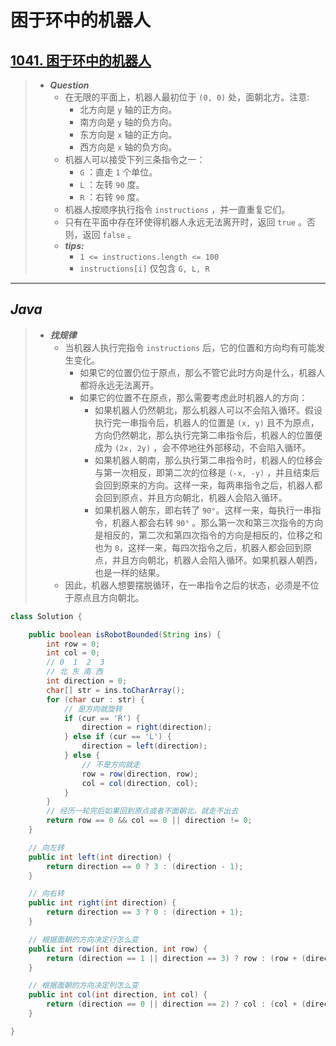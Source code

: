 # 困于环中的机器人

## [1041. 困于环中的机器人](https://leetcode.cn/problems/robot-bounded-in-circle/)

> - ***Question***
>   - 在无限的平面上，机器人最初位于 `(0, 0)` 处，面朝北方。注意:
>     - 北方向是 `y` 轴的正方向。
>     - 南方向是 `y` 轴的负方向。
>     - 东方向是 `x` 轴的正方向。
>     - 西方向是 `x` 轴的负方向。
>   - 机器人可以接受下列三条指令之一：
>     - `G` ：直走 `1` 个单位。
>     - `L` ：左转 `90` 度。
>     - `R` ：右转 `90` 度。
>   - 机器人按顺序执行指令 `instructions` ，并一直重复它们。
>   - 只有在平面中存在环使得机器人永远无法离开时，返回 `true` 。否则，返回 `false` 。
>   - ***tips:***
>     - `1 <= instructions.length <= 100`
>     - `instructions[i]` 仅包含 `G, L, R`

---

## *Java*

> - ***找规律***
>   - 当机器人执行完指令 `instructions` 后，它的位置和方向均有可能发生变化。
>     - 如果它的位置仍位于原点，那么不管它此时方向是什么，机器人都将永远无法离开。
>     - 如果它的位置不在原点，那么需要考虑此时机器人的方向：
>       - 如果机器人仍然朝北，那么机器人可以不会陷入循环。假设执行完一串指令后，机器人的位置是 `(x, y)` 且不为原点，方向仍然朝北，那么执行完第二串指令后，机器人的位置便成为 `(2x, 2y)` ，会不停地往外部移动，不会陷入循环。
>       - 如果机器人朝南，那么执行第二串指令时，机器人的位移会与第一次相反，即第二次的位移是 `(-x, -y)` ，并且结束后会回到原来的方向。这样一来，每两串指令之后，机器人都会回到原点，并且方向朝北，机器人会陷入循环。
>       - 如果机器人朝东，即右转了 `90°`。这样一来，每执行一串指令，机器人都会右转 `90°` 。那么第一次和第三次指令的方向是相反的，第二次和第四次指令的方向是相反的，位移之和也为 `0`，这样一来，每四次指令之后，机器人都会回到原点，并且方向朝北，机器人会陷入循环。如果机器人朝西，也是一样的结果。
>   - 因此，机器人想要摆脱循环，在一串指令之后的状态，必须是不位于原点且方向朝北。

```java
class Solution {

    public boolean isRobotBounded(String ins) {
        int row = 0;
        int col = 0;
        // 0  1  2  3
        // 北 东 南 西
        int direction = 0;
        char[] str = ins.toCharArray();
        for (char cur : str) {
            // 是方向就旋转
            if (cur == 'R') {
                direction = right(direction);
            } else if (cur == 'L') {
                direction = left(direction);
            } else {
                // 不是方向就走
                row = row(direction, row);
                col = col(direction, col);
            }
        }
        // 经历一轮完后如果回到原点或者不面朝北，就走不出去
        return row == 0 && col == 0 || direction != 0;
    }

    // 向左转
    public int left(int direction) {
        return direction == 0 ? 3 : (direction - 1);
    }

    // 向右转
    public int right(int direction) {
        return direction == 3 ? 0 : (direction + 1);
    }

    // 根据面朝的方向决定行怎么变
    public int row(int direction, int row) {
        return (direction == 1 || direction == 3) ? row : (row + (direction == 0 ? 1 : -1));
    }

    // 根据面朝的方向决定列怎么变
    public int col(int direction, int col) {
        return (direction == 0 || direction == 2) ? col : (col + (direction == 1 ? 1 : -1));
    }

}
```
